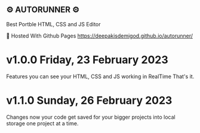##          ⚙️   AUTORUNNER   ⚙️

Best Portble HTML, CSS and JS Editor

🛑 Hosted With Github Pages
 https://deepakisdemigod.github.io/autorunner/

# v1.0.0 Friday, 23 February 2023
Features
you can see your HTML, CSS and JS working in RealTime That's it.


# v1.1.0 Sunday, 26 February 2023 
Changes
now your code get saved for your bigger projects into local storage one project at a time.

